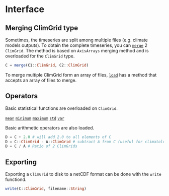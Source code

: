 # Interface

## Merging ClimGrid type

Sometimes, the timeseries are split among multiple files (e.g. climate models outputs). To obtain the complete timeseries, you can [`merge`](@ref) 2 `ClimGrid`. The method is based on `AxisArrays` merging method and is overloaded for the `ClimGrid` type.

```julia
C = merge(C1::ClimGrid, C2::ClimGrid)
```

To merge multiple ClimGrid form an array of files, [`load`](@ref) has a method that accepts an array of files to merge.

## Operators

Basic statistical functions are overloaded on `ClimGrid`.

[`mean`](@ref)
[`minimum`](@ref)
[`maximum`](@ref)
[`std`](@ref)
[`var`](@ref)

Basic arithmetic operators are also loaded.

```julia
D = C + 2.0 # will add 2.0 to all elements of C
D = C::ClimGrid - A::ClimGrid # subtract A from C (useful for climatological difference between a future and historical period
D = C / A # Ratio of 2 ClimGrids
```

## Exporting

Exporting a `ClimGrid` to disk to a netCDF format can be done with the `write` functiond.

```julia
write(C::ClimGrid, filename::String)
```
